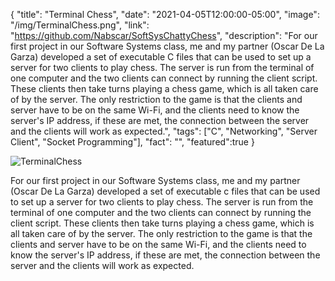 {
  "title": "Terminal Chess",
  "date": "2021-04-05T12:00:00-05:00",
  "image": "/img/TerminalChess.png",
  "link": "https://github.com/Nabscar/SoftSysChattyChess",
  "description": "For our first project in our Software Systems class, me and my partner (Oscar De La Garza) developed a set of executable C files that can be used to set up a server for two clients to play chess. The server is run from the terminal of one computer and the two clients can connect by running the client script. These clients then take turns playing a chess game, which is all taken care of by the server. The only restriction to the game is that the clients and server have to be on the same Wi-Fi, and the clients need to know the server's IP address, if these are met, the connection between the server and the clients will work as expected.",
  "tags": ["C", "Networking", "Server Client", "Socket Programming"],
  "fact": "",
  "featured":true
}

![TerminalChess](/img/TerminalChess.jpg)    

For our first project in our Software Systems class, me and my partner (Oscar De La Garza) developed a set of executable c files that can be used to set up a server for two clients to play chess. The server is run from the terminal of one computer and the two clients can connect by running the client script. These clients then take turns playing a chess game, which is all taken care of by the server. The only restriction to the game is that the clients and server have to be on the same Wi-Fi, and the clients need to know the server's IP address, if these are met, the connection between the server and the clients will work as expected.
